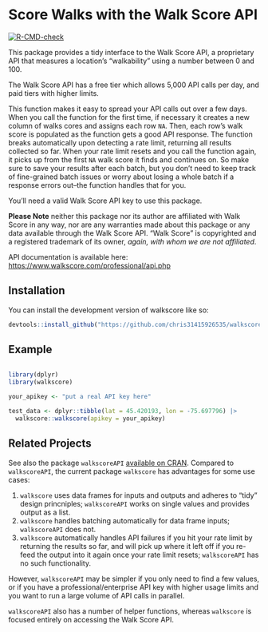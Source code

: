
<!-- README.md is generated from README.Rmd. Please edit that file -->

# Score Walks with the Walk Score API

<!-- badges: start -->

[![R-CMD-check](https://github.com/chris31415926535/walkscore/actions/workflows/R-CMD-check.yaml/badge.svg)](https://github.com/chris31415926535/walkscore/actions/workflows/R-CMD-check.yaml)
<!-- badges: end -->

This package provides a tidy interface to the Walk Score API, a
proprietary API that measures a location’s “walkability” using a number
between 0 and 100.

The Walk Score API has a free tier which allows 5,000 API calls per day,
and paid tiers with higher limits.

This function makes it easy to spread your API calls out over a few
days. When you call the function for the first time, if necessary it
creates a new column of walks cores and assigns each row `NA`. Then,
each row’s walk score is populated as the function gets a good API
response. The function breaks automatically upon detecting a rate limit,
returning all results collected so far. When your rate limit resets and
you call the function again, it picks up from the first `NA` walk score
it finds and continues on. So make sure to save your results after each
batch, but you don’t need to keep track of fine-grained batch issues or
worry about losing a whole batch if a response errors out–the function
handles that for you.

You’ll need a valid Walk Score API key to use this package.

**Please Note** neither this package nor its author are affiliated with
Walk Score in any way, nor are any warranties made about this package or
any data available through the Walk Score API. “Walk Score” is
copyrighted and a registered trademark of its owner, *again, with whom
we are not affiliated*.

API documentation is available here:
<https://www.walkscore.com/professional/api.php>

## Installation

You can install the development version of walkscore like so:

``` r
devtools::install_github("https://github.com/chris31415926535/walkscore")
```

## Example

``` r

library(dplyr)
library(walkscore)

your_apikey <- "put a real API key here"

test_data <- dplyr::tibble(lat = 45.420193, lon = -75.697796) |>
  walkscore::walkscore(apikey = your_apikey)
```

## Related Projects

See also the package `walkscoreAPI` [available on
CRAN](https://cran.r-project.org/web/packages/walkscoreAPI/index.html).
Compared to `walkscoreAPI`, the current package `walkscore` has
advantages for some use cases:

1.  `walkscore` uses data frames for inputs and outputs and adheres to
    “tidy” design princniples; `walkscoreAPI` works on single values and
    provides output as a list.
2.  `walkscore` handles batching automatically for data frame inputs;
    `walkscoreAPI` does not.
3.  `walkscore` automatically handles API failures if you hit your rate
    limit by returning the results so far, and will pick up where it
    left off if you re-feed the output into it again once your rate
    limit resets; `walkscoreAPI` has no such functionality.

However, `walkscoreAPI` may be simpler if you only need to find a few
values, or if you have a professional/enterprise API key with higher
usage limits and you want to run a large volume of API calls in
parallel.

`walkscoreAPI` also has a number of helper functions, whereas
`walkscore` is focused entirely on accessing the Walk Score API.
